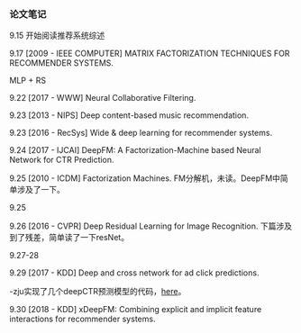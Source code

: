 ### 论文笔记

9.15 开始阅读推荐系统综述

9.17 [2009 - IEEE COMPUTER] MATRIX  FACTORIZATION  TECHNIQUES FOR  RECOMMENDER  SYSTEMS.

MLP + RS

9.22 [2017 - WWW] Neural Collaborative Filtering.

9.23 [2013 - NIPS] Deep content-based music recommendation.

9.23 [2016 - RecSys] Wide \& deep learning for recommender systems.

9.24 [2017 - IJCAI] DeepFM: A Factorization-Machine based Neural Network for CTR Prediction.

9.25 [2010 - ICDM] Factorization Machines. FM分解机，未读。DeepFM中简单涉及了一下。

9.25

9.26 [2016 - CVPR] Deep Residual Learning for Image Recognition. 下篇涉及到了残差，简单读了一下resNet。

9.27-28

9.29 [2017 - KDD] Deep and cross network for ad click predictions. 

-zju实现了几个deepCTR预测模型的代码，[here](https://github.com/shenweichen/DeepCTR-Torch/?tab=readme-ov-file)。

9.30 [2018 - KDD] xDeepFM: Combining explicit and implicit feature interactions for recommender systems.
